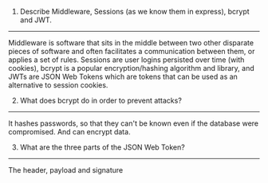 <!-- Answers to the Short Answer Essay Questions go here -->

1.  Describe Middleware, Sessions (as we know them in express), bcrypt and JWT.
---
Middleware is software that sits in the middle between two other disparate pieces of software and often facilitates a communication between them, or applies a set of rules.  Sessions are user logins persisted over time (with cookies), bcrypt is a popular encryption/hashing algorithm and library, and JWTs are JSON Web Tokens which are tokens that can be used as an alternative to session cookies.

2.  What does bcrypt do in order to prevent attacks?
---
It hashes passwords, so that they can't be known even if the database were compromised.
And can encrypt data.

3.  What are the three parts of the JSON Web Token?
---
The header, payload and signature